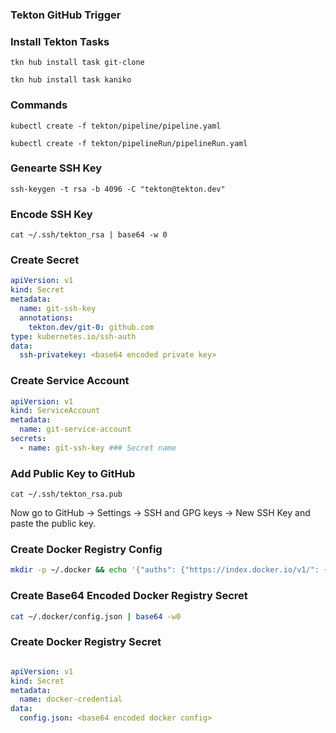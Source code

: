 ### Tekton GitHub Trigger

### Install Tekton Tasks

```
tkn hub install task git-clone

tkn hub install task kaniko
```

### Commands

```
kubectl create -f tekton/pipeline/pipeline.yaml

kubectl create -f tekton/pipelineRun/pipelineRun.yaml
```

### Genearte SSH Key

```
ssh-keygen -t rsa -b 4096 -C "tekton@tekton.dev"
```

### Encode SSH Key

```
cat ~/.ssh/tekton_rsa | base64 -w 0
```

### Create Secret

```yaml
apiVersion: v1
kind: Secret
metadata:
  name: git-ssh-key
  annotations:
    tekton.dev/git-0: github.com
type: kubernetes.io/ssh-auth
data:
  ssh-privatekey: <base64 encoded private key>
```

### Create Service Account

```yaml
apiVersion: v1
kind: ServiceAccount
metadata:
  name: git-service-account
secrets:
  - name: git-ssh-key ### Secret name
```

### Add Public Key to GitHub

```
cat ~/.ssh/tekton_rsa.pub
``` 

Now go to GitHub -> Settings -> SSH and GPG keys -> New SSH Key and paste the public key.


### Create Docker Registry Config

```bash
mkdir -p ~/.docker && echo '{"auths": {"https://index.docker.io/v1/": {"username": "", "password": "", "email": ""}}}' > ~/.docker/config.json
```

### Create Base64 Encoded Docker Registry Secret

```bash
cat ~/.docker/config.json | base64 -w0
``` 

### Create Docker Registry Secret

```yaml

apiVersion: v1
kind: Secret
metadata:
  name: docker-credential
data:
  config.json: <base64 encoded docker config>
```





  
